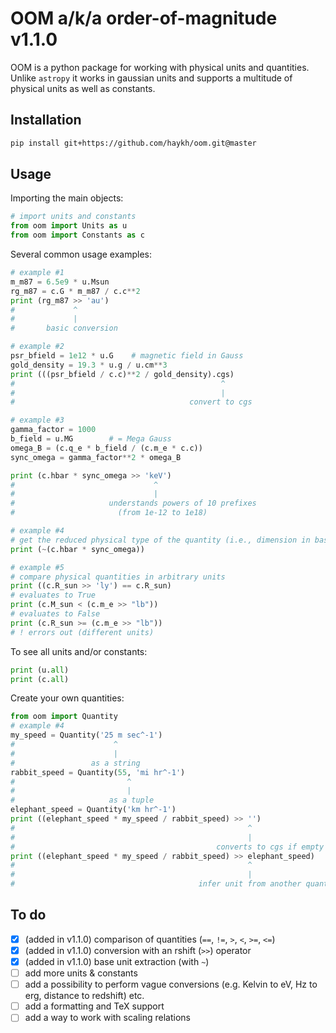# OOM a/k/a order-of-magnitude v1.1.0

OOM is a python package for working with physical units and quantities. Unlike `astropy` it works in gaussian units and supports a multitude of physical units as well as constants.

## Installation

```sh
pip install git+https://github.com/haykh/oom.git@master
```

## Usage

Importing the main objects:
```python
# import units and constants
from oom import Units as u
from oom import Constants as c
```

Several common usage examples:
```python
# example #1
m_m87 = 6.5e9 * u.Msun
rg_m87 = c.G * m_m87 / c.c**2
print (rg_m87 >> 'au')
#             ^
#             |
#       basic conversion

# example #2
psr_bfield = 1e12 * u.G    # magnetic field in Gauss
gold_density = 19.3 * u.g / u.cm**3
print (((psr_bfield / c.c)**2 / gold_density).cgs)
#                                              ^
#                                              |
#                                       convert to cgs

# example #3
gamma_factor = 1000
b_field = u.MG        # = Mega Gauss 
omega_B = (c.q_e * b_field / (c.m_e * c.c))
sync_omega = gamma_factor**2 * omega_B

print (c.hbar * sync_omega >> 'keV')
#                               ^
#                               |
#                     understands powers of 10 prefixes 
#                       (from 1e-12 to 1e18)

# example #4
# get the reduced physical type of the quantity (i.e., dimension in base units)
print (~(c.hbar * sync_omega))

# example #5
# compare physical quantities in arbitrary units
print ((c.R_sun >> 'ly') == c.R_sun)
# evaluates to True
print (c.M_sun < (c.m_e >> "lb"))
# evaluates to False
print (c.R_sun >= (c.m_e >> "lb"))
# ! errors out (different units)
```

To see all units and/or constants:
```python
print (u.all)
print (c.all)
```

Create your own quantities:
```python
from oom import Quantity
# example #4
my_speed = Quantity('25 m sec^-1')
#                      ^
#                      |
#                 as a string
rabbit_speed = Quantity(55, 'mi hr^-1')
#                         ^
#                         |
#                     as a tuple
elephant_speed = Quantity('km hr^-1')
print ((elephant_speed * my_speed / rabbit_speed) >> '')
#                                                    ^
#                                                    |
#                                             converts to cgs if empty
print ((elephant_speed * my_speed / rabbit_speed) >> elephant_speed)
#                                                    ^
#                                                    |
#                                         infer unit from another quantity
```

## To do

- [x] (added in v1.1.0) comparison of quantities (`==`, `!=`, `>`, `<`, `>=`, `<=`)
- [x] (added in v1.1.0) conversion with an rshift (`>>`) operator
- [x] (added in v1.1.0) base unit extraction (with `~`)
- [ ] add more units & constants
- [ ] add a possibility to perform vague conversions (e.g. Kelvin to eV, Hz to erg, distance to redshift) etc.
- [ ] add a formatting and TeX support
- [ ] add a way to work with scaling relations